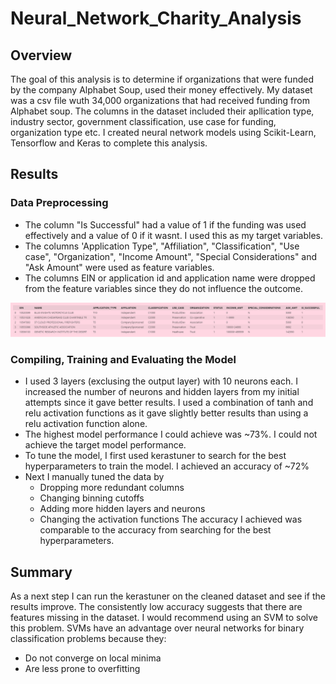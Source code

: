 # Neural_Network_Charity_Analysis

## Overview
The goal of this analysis is to determine if organizations that were funded by the company Alphabet Soup, used their money effectively. My dataset was a csv file wuth 34,000 organizations that had received funding from Alphabet soup. The columns in the dataset included their apllication type, industry sector, government classification, use case for funding, organization type etc. I created neural network models using Scikit-Learn, Tensorflow and Keras to complete this analysis.

## Results
### Data Preprocessing
 - The column "Is Successful" had a value of 1 if the funding was used effectively and a value of 0 if it wasnt. I used this as my target variables.
 - The columns 'Application Type", "Affiliation", "Classification", "Use case", "Organization", "Income Amount", "Special Considerations" and "Ask Amount" were used as feature variables.
 - The columns EIN or application id and application name were dropped from the feature variables since they do not influence the outcome.
<img src ="https://github.com/Kee2u/Neural_Network_Charity_Analysis/blob/main/Pictures/DF.PNG?raw=true">

### Compiling, Training and Evaluating the Model
 - I used 3 layers (exclusing the output layer) with 10 neurons each. I increased the number of neurons and hidden layers from my initial attempts since it gave better results. I used a combination of tanh and relu activation functions as it gave slightly better results than using a relu activation function alone.
 - The highest model performance I could achieve was ~73%. I could not achieve the target model performance.
 - To tune the model, I first used kerastuner to search for the best hyperparameters to train the model. I achieved an accuracy of ~72%
 - Next I manually tuned the data by 
    - Dropping more redundant columns
    - Changing binning cutoffs
    - Adding more hidden layers and neurons
    - Changing the activation functions
 The accuracy I achieved was comparable to the accuracy from searching for the best hyperparameters.
 
 ## Summary
 As a next step I can run the kerastuner on the cleaned dataset and see if the results improve. The consistently low accuracy suggests that there are features missing in the dataset. I would recommend using an SVM to solve this problem. SVMs have an advantage over neural networks for binary classification problems because they:
 - Do not converge on local minima
 - Are less prone to overfitting 
